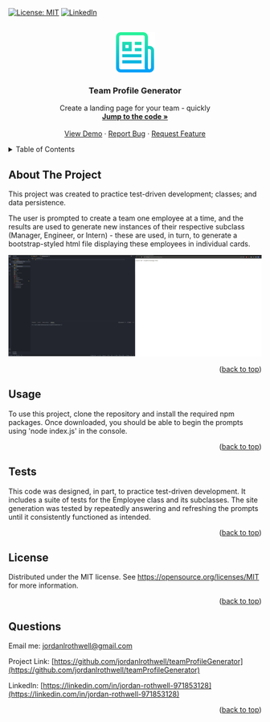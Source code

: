 <div id="top"></div>

[![License: MIT](https://img.shields.io/badge/License-MIT-yellow.svg)](https://opensource.org/licenses/MIT)
[![LinkedIn][linkedin-shield]][linkedin-url]



<!-- PROJECT LOGO -->
<br />
<div align="center">
  <a href="https://github.com/jordanlrothwell/teamProfileGenerator">  
  <img src="images/genericlogo.png" alt="Logo" width="80" height="80">
  </a>

  <h3 align="center">Team Profile Generator</h3>

  <p align="center">
    Create a landing page for your team - quickly
    <br />
    <a href="https://github.com/jordanlrothwell/teamProfileGenerator"><strong>Jump to the code »</strong></a>
    <br />
    <br />
    <a href="https://github.com/jordanlrothwell/teamProfileGenerator">View Demo</a>
    ·
    <a href="https://github.com/jordanlrothwell/teamProfileGenerator/issues">Report Bug</a>
    ·
    <a href="https://github.com/jordanlrothwell/teamProfileGenerator/issues">Request Feature</a>
  </p>
</div>



<!-- TABLE OF CONTENTS -->
<details>
  <summary>Table of Contents</summary>
  <ol>
    <li><a href="#about-the-project">About The Project</a></li>
    <li><a href="#usage">Usage</a></li>
    <li><a href="#tests">Tests</a></li>
    <li><a href="#license">License</a></li>
    <li><a href="#questions">Questions</a></li>
  </ol>
</details>



<!-- ABOUT THE PROJECT -->
## About The Project

This project was created to practice test-driven development; classes; and data persistence. 

The user is prompted to create a team one employee at a time, and the results are used to generate new instances of their respective subclass (Manager, Engineer, or Intern) - these are used, in turn, to generate a bootstrap-styled html file displaying these employees in individual cards.

![demonstration](./images/demonstration.gif)

<p align="right">(<a href="#top">back to top</a>)</p>



<!-- USAGE EXAMPLES -->
## Usage

To use this project, clone the repository and install the required npm packages. Once downloaded, you should be able to begin the prompts using 'node index.js' in the console.

<p align="right">(<a href="#top">back to top</a>)</p>



<!-- TESTS -->
## Tests

This code was designed, in part, to practice test-driven development. It includes a suite of tests for the Employee class and its subclasses. The site generation was tested by repeatedly answering and refreshing the prompts until it consistently functioned as intended.

<p align="right">(<a href="#top">back to top</a>)</p>




<!-- LICENSE -->
## License

Distributed under the MIT license. See https://opensource.org/licenses/MIT for more information.

<p align="right">(<a href="#top">back to top</a>)</p>



<!-- QUESTIONS -->
## Questions

Email me: [jordanlrothwell@gmail.com](jordanlrothwell@gmail.com)

Project Link: [https://github.com/jordanlrothwell/teamProfileGenerator](https://github.com/jordanlrothwell/teamProfileGenerator)

LinkedIn: [https://linkedin.com/in/jordan-rothwell-971853128](https://linkedin.com/in/jordan-rothwell-971853128)

<p align="right">(<a href="#top">back to top</a>)</p>



<!-- MARKDOWN LINKS & IMAGES -->
<!-- https://www.markdownguide.org/basic-syntax/#reference-style-links -->

[linkedin-shield]: https://img.shields.io/badge/-LinkedIn-black.svg?style=for-the-badge&logo=linkedin&colorB=555
[linkedin-url]: https://linkedin.com/in/jordan-rothwell-971853128